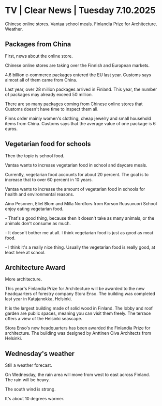 # TV | Clear News | Tuesday 7.10.2025

Chinese online stores. Vantaa school meals. Finlandia Prize for Architecture. Weather.

## Packages from China

First, news about the online store.

Chinese online stores are taking over the Finnish and European markets.

4.6 billion e-commerce packages entered the EU last year. Customs says almost all of them came from China.

Last year, over 28 million packages arrived in Finland. This year, the number of packages may already exceed 50 million.

There are so many packages coming from Chinese online stores that Customs doesn't have time to inspect them all.

Finns order mainly women's clothing, cheap jewelry and small household items from China. Customs says that the average value of one package is 6 euros.

## Vegetarian food for schools

Then the topic is school food.

Vantaa wants to increase vegetarian food in school and daycare meals.

Currently, vegetarian food accounts for about 20 percent. The goal is to increase that to over 60 percent in 10 years.

Vantaa wants to increase the amount of vegetarian food in schools for health and environmental reasons.

Aino Pesonen, Eliel Blom and Milla Nordfors from Korson Ruusuvuori School enjoy eating vegetarian food.

\- That's a good thing, because then it doesn't take as many animals, or the animals don't consume as much.

\- It doesn't bother me at all. I think vegetarian food is just as good as meat food.

\- I think it's a really nice thing. Usually the vegetarian food is really good, at least here at school.

## Architecture Award

More architecture.

This year's Finlandia Prize for Architecture will be awarded to the new headquarters of forestry company Stora Enso. The building was completed last year in Katajanokka, Helsinki.

It is the largest building made of solid wood in Finland. The lobby and roof garden are public spaces, meaning you can visit them freely. The terrace offers a view of the Helsinki seascape.

Stora Enso's new headquarters has been awarded the Finlandia Prize for architecture. The building was designed by Anttinen Oiva Architects from Helsinki.

## Wednesday's weather

Still a weather forecast.

On Wednesday, the rain area will move from west to east across Finland. The rain will be heavy.

The south wind is strong.

It's about 10 degrees warmer.

